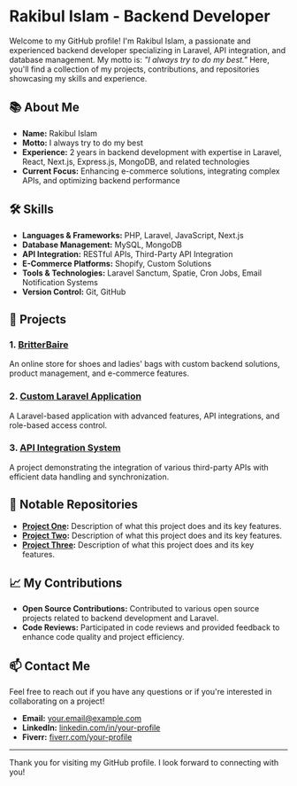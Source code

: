 # Rakibul Islam - Backend Developer

Welcome to my GitHub profile! I'm Rakibul Islam, a passionate and experienced backend developer specializing in Laravel, API integration, and database management. My motto is: *"I always try to do my best."* Here, you'll find a collection of my projects, contributions, and repositories showcasing my skills and experience.

## 📚 About Me

- **Name:** Rakibul Islam
- **Motto:** I always try to do my best
- **Experience:** 2 years in backend development with expertise in Laravel, React, Next.js, Express.js, MongoDB, and related technologies
- **Current Focus:** Enhancing e-commerce solutions, integrating complex APIs, and optimizing backend performance

## 🛠️ Skills

- **Languages & Frameworks:** PHP, Laravel, JavaScript, Next.js
- **Database Management:** MySQL, MongoDB
- **API Integration:** RESTful APIs, Third-Party API Integration
- **E-Commerce Platforms:** Shopify, Custom Solutions
- **Tools & Technologies:** Laravel Sanctum, Spatie, Cron Jobs, Email Notification Systems
- **Version Control:** Git, GitHub

## 🚀 Projects

### 1. [BritterBaire](https://github.com/your-username/britterbaire)
An online store for shoes and ladies' bags with custom backend solutions, product management, and e-commerce features.

### 2. [Custom Laravel Application](https://github.com/your-username/custom-laravel-app)
A Laravel-based application with advanced features, API integrations, and role-based access control.

### 3. [API Integration System](https://github.com/your-username/api-integration-system)
A project demonstrating the integration of various third-party APIs with efficient data handling and synchronization.

## 📑 Notable Repositories

- **[Project One](https://github.com/your-username/project-one):** Description of what this project does and its key features.
- **[Project Two](https://github.com/your-username/project-two):** Description of what this project does and its key features.
- **[Project Three](https://github.com/your-username/project-three):** Description of what this project does and its key features.

## 📈 My Contributions

- **Open Source Contributions:** Contributed to various open source projects related to backend development and Laravel.
- **Code Reviews:** Participated in code reviews and provided feedback to enhance code quality and project efficiency.

## 📫 Contact Me

Feel free to reach out if you have any questions or if you're interested in collaborating on a project!

- **Email:** [your.email@example.com](mailto:your.email@example.com)
- **LinkedIn:** [linkedin.com/in/your-profile](https://www.linkedin.com/in/your-profile)
- **Fiverr:** [fiverr.com/your-profile](https://www.fiverr.com/your-profile)

---

Thank you for visiting my GitHub profile. I look forward to connecting with you!

